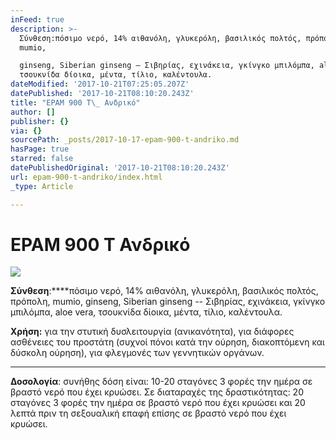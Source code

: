 ```yaml
---
inFeed: true
description: >-
  Σύνθεση:πόσιμο νερό, 14% αιθανόλη, γλυκερόλη, βασιλικός πολτός, πρόπολη,
  mumio,

  ginseng, Siberian ginseng – Σιβηρίας, εχινάκεια, γκίνγκο μπιλόμπα, aloe vera,
  τσουκνίδα δίοικα, μέντα, τίλιο, καλέντουλα.
dateModified: '2017-10-21T07:25:05.207Z'
datePublished: '2017-10-21T08:10:20.243Z'
title: "EPAM 900 Τ\_ Ανδρικό"
author: []
publisher: {}
via: {}
sourcePath: _posts/2017-10-17-epam-900-t-andriko.md
hasPage: true
starred: false
datePublishedOriginal: '2017-10-21T08:10:20.243Z'
url: epam-900-t-andriko/index.html
_type: Article

---
```

# **EPAM 900 Τ  Ανδρικό**
![](https://the-grid-user-content.s3-us-west-2.amazonaws.com/81d49c8e-f234-48d2-a553-e0d6be2bbe81.jpg)

**Σύνθεση**:****πόσιμο νερό, 14% αιθανόλη, γλυκερόλη, βασιλικός πολτός, πρόπολη, mumio,
ginseng, Siberian ginseng -- Σιβηρίας, εχινάκεια, γκίνγκο μπιλόμπα, aloe vera, τσουκνίδα δίοικα, μέντα, τίλιο, καλέντουλα.

**Χρήση:** για την στυτική δυσλειτουργία (ανικανότητα), για διάφορες ασθένειες του προστάτη (συχνοί πόνοι κατά την ούρηση, διακοπτόμενη και δύσκολη ούρηση), για φλεγμονές των γεννητικών οργάνων.

---

**Δοσολογία**:
συνήθης δόση είναι: 10-20 σταγόνες 3 φορές την ημέρα σε βραστό νερό που έχει
κρυώσει. Σε διαταραχές της δραστικότητας: 20 σταγόνες 3 φορές την ημέρα σε
βραστό νερό που έχει κρυώσει και 20 λεπτά πριν τη σεξουαλική επαφή επίσης σε
βραστό νερό που έχει κρυώσει.